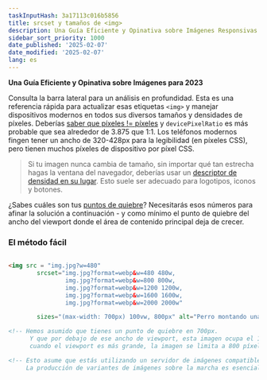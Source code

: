 ```yaml
---
taskInputHash: 3a17113c016b5856
title: srcset y tamaños de <img>
description: Una Guía Eficiente y Opinativa sobre Imágenes Responsivas para 2023
sidebar_sort_priority: 1000
date_published: '2025-02-07'
date_modified: '2025-02-07'
lang: es
---
```


**Una Guía Eficiente y Opinativa sobre Imágenes para 2023**

Consulta la barra lateral para un análisis en profundidad. Esta es una referencia rápida para actualizar esas etiquetas `<img>` y manejar dispositivos modernos en todos sus diversos tamaños y densidades de píxeles. Deberías [saber que píxeles != píxeles](/es/pixels-not-pixels) y `devicePixelRatio` es más probable que sea alrededor de 3.875 que 1:1. Los teléfonos modernos fingen tener un ancho de 320-428px para la legibilidad (en píxeles CSS), pero tienen muchos píxeles de dispositivo por píxel CSS.

> Si tu imagen nunca cambia de tamaño, sin importar qué tan estrecha hagas la ventana del navegador, deberías usar un [descriptor de densidad en su lugar](/es/density-descriptors). Esto suele ser adecuado para logotipos, iconos y botones.

¿Sabes cuáles son tus [puntos de quiebre](/es/breakpoints)? Necesitarás esos números para afinar la solución a continuación - y como mínimo el punto de quiebre del ancho del viewport donde el área de contenido principal deja de crecer.


### El método fácil

```html

<img src = "img.jpg?w=480" 
        srcset="img.jpg?format=webp&w=480 480w, 
                img.jpg?format=webp&w=800 800w, 
                img.jpg?format=webp&w=1200 1200w, 
                img.jpg?format=webp&w=1600 1600w, 
                img.jpg?format=webp&w=2000 2000w"

        sizes="(max-width: 700px) 100vw, 800px" alt="Perro montando una bicicleta" />

<!-- Hemos asumido que tienes un punto de quiebre en 700px. 
      Y que por debajo de ese ancho de viewport, esta imagen ocupa el 100% del ancho, pero
      cuando el viewport es más grande, la imagen se limita a 800 píxeles CSS -->

<!-- Esto asume que estás utilizando un servidor de imágenes compatible con RIAPI como Imageflow. 
     La producción de variantes de imágenes sobre la marcha es esencial para la cordura del desarrollador. -->
```
